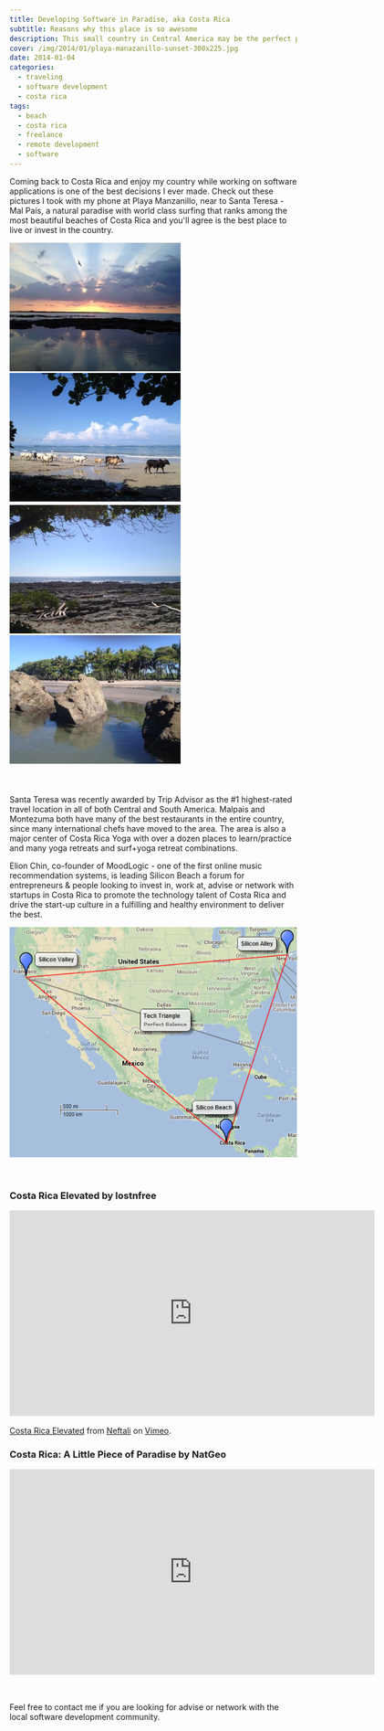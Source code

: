```yaml
---
title: Developing Software in Paradise, aka Costa Rica
subtitle: Reasons why this place is so awesome
description: This small country in Central America may be the perfect place to develop software.
cover: /img/2014/01/playa-manazanillo-sunset-300x225.jpg
date: 2014-01-04
categories:
  - traveling
  - software development
  - costa rica
tags:
  - beach
  - costa rica
  - freelance
  - remote development
  - software
---
```

Coming back to Costa Rica and enjoy my country while working on software applications is one of the best decisions I ever made. Check out these pictures I took with my phone at Playa Manzanillo, near to Santa Teresa - Mal País, a natural paradise with world class surfing that ranks among the most beautiful beaches of Costa Rica and you'll agree is the best place to live or invest in the country.

<div class="center-align-wrapper" style="margin: 3px 0;">
  <img alt="playa-manazanillo-sunset" src="/img/2014/01/playa-manazanillo-sunset-300x225.jpg"  />
  <img alt="vacas-playa-manzanillo" src="/img/2014/01/vacas-playa-manzanillo-300x225.jpg" />
</div>
<div class="center-align-wrapper" style="margin: 3px 0;">
  <img alt="playa-manzanillo-reef" src="/img/2014/01/playa-manzanillo-reef-300x225.jpg" />
  <img alt="rocks-playa-manzanillo" src="/img/2014/01/rocks-playa-manzanillo-300x225.jpg" />

</div>
<br><br/>

<p>
Santa Teresa was recently awarded by Trip Advisor as the #1 highest-rated travel location in all of both Central and South America. Malpais and Montezuma both have many of the best restaurants in the entire country, since many international chefs have moved to the area. The area is also a major center of Costa Rica Yoga with over a dozen places to learn/practice and many yoga retreats and surf+yoga retreat combinations.</p>

<p>
Elion Chin, co-founder of MoodLogic - one of the first online music recommendation systems, is leading <a target="_blank" src="http://bit.ly/SiliconBeachCR">Silicon Beach</a> a forum for entrepreneurs & people looking to invest in, work at, advise or network with startups in Costa Rica to promote the technology talent of Costa Rica and drive the start-up culture in a fulfilling and healthy environment to deliver the best.</p>

<div class="center-align-wrapper">
	<img alt="Silicon Beach Costa Rica" src="/img/2014/01/silicon-beach-costa-rica.png"/>
</div>
<!--more-->

&nbsp;
<h3>Costa Rica Elevated by lostnfree</h3>
<div class="center-align-wrapper">
<iframe src="https://player.vimeo.com/video/196952762" width="640" height="360" frameborder="0" webkitallowfullscreen mozallowfullscreen allowfullscreen></iframe>
<p><a href="https://vimeo.com/196952762">Costa Rica Elevated</a> from <a href="https://vimeo.com/nefty">&Nu;eftali</a> on <a href="https://vimeo.com">Vimeo</a>.</p>
</div>

<h3>Costa Rica: A Little Piece of Paradise by NatGeo</h3>
<div class="center-align-wrapper">
<iframe width="640" height="360" src="https://www.youtube.com/embed/M0AqiF_pmxc" frameborder="0" allowfullscreen></iframe>
</div>

&nbsp;

Feel free to contact me if you are looking for advise or network with the local software development community.
